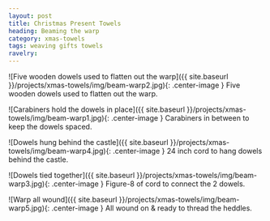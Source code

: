 ```yaml
---
layout: post
title: Christmas Present Towels
heading: Beaming the warp
category: xmas-towels
tags: weaving gifts towels
ravelry: 
---
```

![Five wooden dowels used to flatten out the warp]({{ site.baseurl }}/projects/xmas-towels/img/beam-warp2.jpg){: .center-image }
Five wooden dowels used to flatten out the warp.

![Carabiners hold the dowels in place]({{ site.baseurl }}/projects/xmas-towels/img/beam-warp1.jpg){: .center-image }
Carabiners in between to keep the dowels spaced.

![Dowels hung behind the castle]({{ site.baseurl }}/projects/xmas-towels/img/beam-warp4.jpg){: .center-image }
24 inch cord to hang dowels behind the castle.

![Dowels tied together]({{ site.baseurl }}/projects/xmas-towels/img/beam-warp3.jpg){: .center-image }
Figure-8 of cord to connect the 2 dowels.

![Warp all wound]({{ site.baseurl }}/projects/xmas-towels/img/beam-warp5.jpg){: .center-image }
All wound on & ready to thread the heddles.